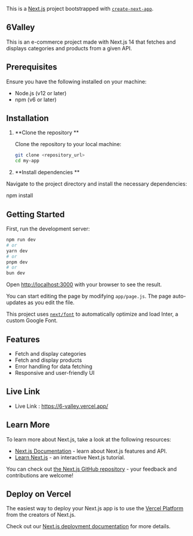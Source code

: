This is a [Next.js](https://nextjs.org/) project bootstrapped with [`create-next-app`](https://github.com/vercel/next.js/tree/canary/packages/create-next-app).




## 6Valley

This is an e-commerce project made with Next.js 14 that fetches and displays categories and products from a given API.


## Prerequisites

Ensure you have the following installed on your machine:

- Node.js (v12 or later)
- npm (v6 or later)

## Installation

1. **Clone the repository **

   Clone the repository to your local machine:

   ```bash
   git clone <repository_url>
   cd my-app


2. **Install dependencies **

Navigate to the project directory and install the necessary dependencies:


npm install

## Getting Started

First, run the development server:

```bash
npm run dev
# or
yarn dev
# or
pnpm dev
# or
bun dev
```

Open [http://localhost:3000](http://localhost:3000) with your browser to see the result.

You can start editing the page by modifying `app/page.js`. The page auto-updates as you edit the file.

This project uses [`next/font`](https://nextjs.org/docs/basic-features/font-optimization) to automatically optimize and load Inter, a custom Google Font.



## Features

- Fetch and display categories
- Fetch and display products
- Error handling for data fetching
- Responsive and user-friendly UI


## Live Link

- Live Link : https://6-valley.vercel.app/






## Learn More

To learn more about Next.js, take a look at the following resources:

- [Next.js Documentation](https://nextjs.org/docs) - learn about Next.js features and API.
- [Learn Next.js](https://nextjs.org/learn) - an interactive Next.js tutorial.

You can check out [the Next.js GitHub repository](https://github.com/vercel/next.js/) - your feedback and contributions are welcome!

## Deploy on Vercel

The easiest way to deploy your Next.js app is to use the [Vercel Platform](https://vercel.com/new?utm_medium=default-template&filter=next.js&utm_source=create-next-app&utm_campaign=create-next-app-readme) from the creators of Next.js.

Check out our [Next.js deployment documentation](https://nextjs.org/docs/deployment) for more details.
